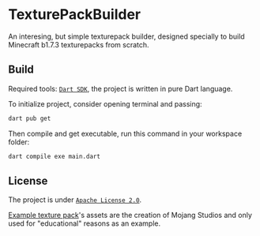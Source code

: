 # TexturePackBuilder

An interesing, but simple texturepack builder, designed specially to build Minecraft b1.7.3 texturepacks from scratch.

## Build
Required tools: [`Dart SDK`](https://dart.dev/), the project is written in pure Dart language.

To initialize project, consider opening terminal and passing:
```bat
dart pub get
```

Then compile and get executable, run this command in your workspace folder:
```bat
dart compile exe main.dart
```

## License
The project is under [`Apache License 2.0`](https://github.com/ChessChicken-KZ/TexturePackBuilder/blob/main/LICENSE).

[Example texture pack](https://github.com/ChessChicken-KZ/TexturePackBuilder/tree/main/example_b1.7.3)'s assets are the creation of Mojang Studios and only used for "educational" reasons as an example.
